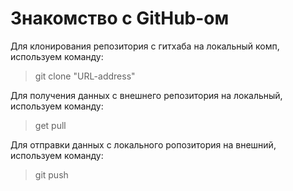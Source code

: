 # Знакомство с GitHub-ом

Для клонирования репозитория с гитхаба на локальный комп, используем команду:
> git clone "URL-address"  

Для получения данных с внешнего репозитория на локальный, используем команду:
> get pull

Для отправки данных с локального ропозитория на внешний, используем команду:
>git push
